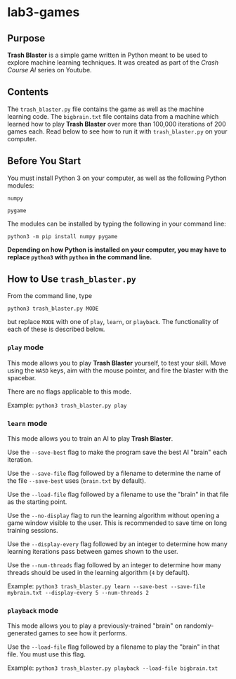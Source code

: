 # lab3-games

## Purpose

**Trash Blaster** is a simple game written in Python meant to be used to explore machine learning techniques. It was created as part of the _Crash Course AI_ series on Youtube.

## Contents

The `trash_blaster.py` file contains the game as well as the machine learning code.
The `bigbrain.txt` file contains data from a machine which learned how to play **Trash Blaster** over more than 100,000 iterations of 200 games each. Read below to see how to run it with `trash_blaster.py` on your computer.

## Before You Start

You must install Python 3 on your computer, as well as the following Python modules:

`numpy`

`pygame`

The modules can be installed by typing the following in your command line:

`python3 -m pip install numpy pygame`

**Depending on how Python is installed on your computer, you may have to replace `python3` with `python` in the command line.**

## How to Use `trash_blaster.py`

From the command line, type

`python3 trash_blaster.py MODE`

but replace `MODE` with one of `play`, `learn`, or `playback`. The functionality of each of these is described below.

### `play` mode

This mode allows you to play **Trash Blaster** yourself, to test your skill. Move using the `WASD` keys, aim with the mouse pointer, and fire the blaster with the spacebar.

There are no flags applicable to this mode.

Example: `python3 trash_blaster.py play`

### `learn` mode

This mode allows you to train an AI to play **Trash Blaster**.

Use the `--save-best` flag to make the program save the best AI "brain" each iteration.

Use the `--save-file` flag followed by a filename to determine the name of the file `--save-best` uses (`brain.txt` by default).

Use the `--load-file` flag followed by a filename to use the "brain" in that file as the starting point.

Use the `--no-display` flag to run the learning algorithm without opening a game window visible to the user. This is recommended to save time on long training sessions.

Use the `--display-every` flag followed by an integer to determine how many learning iterations pass between games shown to the user.

Use the `--num-threads` flag followed by an integer to determine how many threads should be used in the learning algorithm (`4` by default).

Example: `python3 trash_blaster.py learn --save-best --save-file mybrain.txt --display-every 5 --num-threads 2`

### `playback` mode

This mode allows you to play a previously-trained "brain" on randomly-generated games to see how it performs.

Use the `--load-file` flag followed by a filename to play the "brain" in that file. You must use this flag.

Example: `python3 trash_blaster.py playback --load-file bigbrain.txt`

